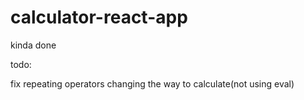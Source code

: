 # calculator-react-app
 
kinda done

todo:

fix repeating operators
changing the way to calculate(not using eval)